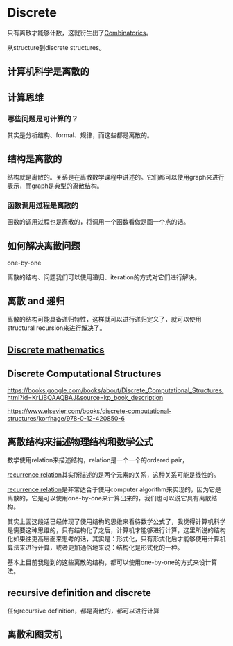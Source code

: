 # Discrete

只有离散才能够计数，这就衍生出了[Combinatorics](https://en.wikipedia.org/wiki/Combinatorics)。

从structure到discrete structures。

## 计算机科学是离散的



## 计算思维

### 哪些问题是可计算的？

其实是分析结构、formal、规律，而这些都是离散的。

## 结构是离散的

结构就是离散的。关系是在离散数学课程中讲述的。它们都可以使用graph来进行表示，而graph是典型的离散结构。

### 函数调用过程是离散的

函数的调用过程也是离散的，将调用一个函数看做是画一个点的话。



## 如何解决离散问题

one-by-one

离散的结构、问题我们可以使用递归、iteration的方式对它们进行解决。



## 离散 and 递归

离散的结构可能具备递归特性，这样就可以进行递归定义了，就可以使用structural recursion来进行解决了。

## [Discrete mathematics](https://en.wikipedia.org/wiki/Discrete_mathematics)



## Discrete Computational Structures

https://books.google.com/books/about/Discrete_Computational_Structures.html?id=KrLiBQAAQBAJ&source=kp_book_description

https://www.elsevier.com/books/discrete-computational-structures/korfhage/978-0-12-420850-6



## 离散结构来描述物理结构和数学公式
数学使用relation来描述结构，relation是一个一个的ordered pair，

[recurrence relation](./Recursion/Recurrence-relation.md)其实所描述的是两个元素的关系，这种关系可能是线性的。

[recurrence relation](./Recursion/Recurrence-relation.md)是非常适合于使用computer algorithm来实现的，因为它是离散的，它是可以使用one-by-one来计算出来的，我们也可以说它具有离散结构。

其实上面这段话已经体现了使用结构的思维来看待数学公式了，我觉得计算机科学是需要这种思维的，只有结构化了之后，计算机才能够进行计算，这里所说的结构化如果往更高层面来思考的话，其实是：形式化，只有形式化后才能够使用计算机算法来进行计算，或者更加通俗地来说：结构化是形式化的一种。

基本上目前我碰到的这些离散的结构，都可以使用one-by-one的方式来设计算法。

## recursive definition and discrete

任何recursive definition，都是离散的，都可以进行计算

## 离散和图灵机